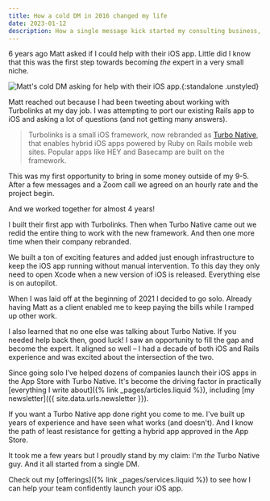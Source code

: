 ```yaml
---
title: How a cold DM in 2016 changed my life
date: 2023-01-12
description: How a single message kick started my consulting business, personal brand, and niche expertise.
---
```


6 years ago Matt asked if I could help with their iOS app. Little did I know that this was the first step towards becoming _the_ expert in a very small niche.

![Matt's cold DM asking for help with their iOS app.](/assets/images/how-a-cold-dm-changed-my-life/dm.png){:standalone .unstyled}

Matt reached out because I had been tweeting about working with Turbolinks at my day job. I was attempting to port our existing Rails app to iOS and asking a lot of questions (and not getting many answers).

> Turbolinks is a small iOS framework, now rebranded as [Turbo Native](https://github.com/hotwired/turbo-ios), that enables hybrid iOS apps powered by Ruby on Rails mobile web sites. Popular apps like HEY and Basecamp are built on the framework.

This was my first opportunity to bring in some money outside of my 9-5. After a few messages and a Zoom call we agreed on an hourly rate and the project begin.

And we worked together for almost 4 years!

I built their first app with Turbolinks. Then when Turbo Native came out we redid the entire thing to work with the new framework. And then one more time when their company rebranded.

We built a ton of exciting features and added just enough infrastructure to keep the iOS app running without manual intervention. To this day they only need to open Xcode when a new version of iOS is released. Everything else is on autopilot.

When I was laid off at the beginning of 2021 I decided to go solo. Already having Matt as a client enabled me to keep paying the bills while I ramped up other work.

I also learned that no one else was talking about Turbo Native. If you needed help back then, good luck! I saw an opportunity to fill the gap and become the expert. It aligned so well – I had a decade of both iOS and Rails experience and was excited about the intersection of the two.

Since going solo I’ve helped dozens of companies launch their iOS apps in the App Store with Turbo Native. It's become the driving factor in practically [everything I write about]({% link _pages/articles.liquid %}), including [my newsletter]({{ site.data.urls.newsletter }}).

If you want a Turbo Native app done right you come to me. I've built up years of experience and have seen what works (and doesn't). And I know the path of least resistance for getting a hybrid app approved in the App Store.

It took me a few years but I proudly stand by my claim: I'm _the_ Turbo Native guy. And it all started from a single DM.

Check out my [offerings]({% link _pages/services.liquid %}) to see how I can help your team confidently launch your iOS app.
